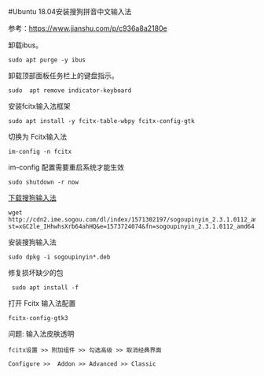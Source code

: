 #Ubuntu 18.04安装搜狗拼音中文输入法

参考：https://www.jianshu.com/p/c936a8a2180e

卸载ibus。
```shell
sudo apt purge -y ibus
```

卸载顶部面板任务栏上的键盘指示。
```shell
sudo  apt remove indicator-keyboard
```

安装fcitx输入法框架
```shell
sudo apt install -y fcitx-table-wbpy fcitx-config-gtk
```

切换为 Fcitx输入法
```shell
im-config -n fcitx
```

im-config 配置需要重启系统才能生效
```shell
sudo shutdown -r now
```

[下载搜狗输入法](http://cdn2.ime.sogou.com/dl/index/1571302197/sogoupinyin_2.3.1.0112_amd64.deb?st=xGC2le_IHhwhsXrb64ahHQ&e=1573724074&fn=sogoupinyin_2.3.1.0112_amd64.deb)
```shell
wget http://cdn2.ime.sogou.com/dl/index/1571302197/sogoupinyin_2.3.1.0112_amd64.deb?st=xGC2le_IHhwhsXrb64ahHQ&e=1573724074&fn=sogoupinyin_2.3.1.0112_amd64.deb
```

安装搜狗输入法
```shell
sudo dpkg -i sogoupinyin*.deb
```

修复损坏缺少的包
```shell
 sudo apt install -f
```

打开 Fcitx 输入法配置
```shell
fcitx-config-gtk3
```

问题: 输入法皮肤透明
```
fcitx设置 >> 附加组件 >> 勾选高级 >> 取消经典界面

Configure >>  Addon >> Advanced >> Classic
```
<!--stackedit_data:
eyJoaXN0b3J5IjpbLTEyMzg4NDU2OTAsODEwNTExODgyXX0=
-->
